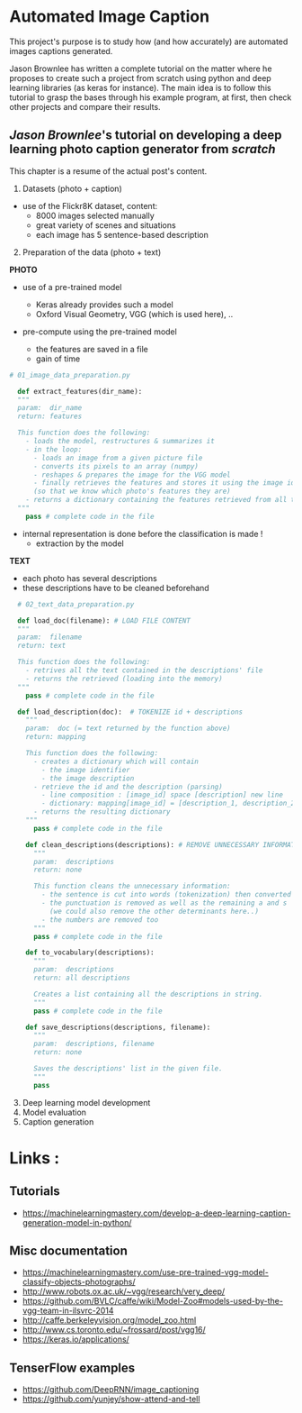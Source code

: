 # Automated Image Caption


This project's purpose is to study how (and how accurately) are automated images captions generated.

Jason Brownlee has written a complete tutorial on the matter where he proposes to create such a project from scratch using python and deep learning libraries (as keras for instance). The main idea is to follow this tutorial to grasp the bases through his example program, at first, then check other projects and compare their results.

## _Jason Brownlee_'s tutorial on developing a deep learning photo caption generator from _scratch_

This chapter is a resume of the actual post's content.

1. Datasets (photo + caption)

- use of the Flickr8K dataset, content:
  - 8000 images selected manually
  - great variety of scenes and situations
  - each image has 5 sentence-based description

2. Preparation of the data (photo + text)

__PHOTO__

- use of a pre-trained model
  - Keras already provides such a model
  - Oxford Visual Geometry, VGG (which is used here), ..

- pre-compute using the pre-trained model
  - the features are saved in a file
  - gain of time

```python
# 01_image_data_preparation.py

  def extract_features(dir_name):  
  """
  param:  dir_name
  return: features

  This function does the following:
    - loads the model, restructures & summarizes it
    - in the loop:
      - loads an image from a given picture file
      - converts its pixels to an array (numpy)
      - reshapes & prepares the image for the VGG model
      - finally retrieves the features and stores it using the image id
      (so that we know which photo's features they are)
    - returns a dictionary containing the features retrieved from all the images
  """
    pass # complete code in the file
```

- internal representation is done before the classification is made !
  - extraction by the model

__TEXT__

- each photo has several descriptions
- these descriptions have to be cleaned beforehand

```python
  # 02_text_data_preparation.py

  def load_doc(filename): # LOAD FILE CONTENT
  """
  param:  filename
  return: text

  This function does the following:
    - retrives all the text contained in the descriptions' file
    - returns the retrieved (loading into the memory)
  """
    pass # complete code in the file

  def load_description(doc):  # TOKENIZE id + descriptions
    """
    param:  doc (= text returned by the function above)
    return: mapping

    This function does the following:
      - creates a dictionary which will contain
        - the image identifier
        - the image description
      - retrieve the id and the description (parsing)
        - line composition : [image_id] space [description] new line
        - dictionary: mapping[image_id] = [description_1, description_2, ..]
      - returns the resulting dictionary
    """
      pass # complete code in the file

    def clean_descriptions(descriptions): # REMOVE UNNECESSARY INFORMATION
      """
      param:  descriptions
      return: none

      This function cleans the unnecessary information:
        - the sentence is cut into words (tokenization) then converted to lowercase
        - the punctuation is removed as well as the remaining a and s
          (we could also remove the other determinants here..)
        - the numbers are removed too
      """
      pass # complete code in the file

    def to_vocabulary(descriptions):
      """
      param:  descriptions
      return: all descriptions

      Creates a list containing all the descriptions in string.
      """
      pass # complete code in the file

    def save_descriptions(descriptions, filename):
      """
      param:  descriptions, filename
      return: none

      Saves the descriptions' list in the given file.
      """
      pass
```


3. Deep learning model development
4. Model evaluation
5. Caption generation







# __Links__ :

## Tutorials
- https://machinelearningmastery.com/develop-a-deep-learning-caption-generation-model-in-python/

## Misc documentation
- https://machinelearningmastery.com/use-pre-trained-vgg-model-classify-objects-photographs/
- http://www.robots.ox.ac.uk/~vgg/research/very_deep/
- https://github.com/BVLC/caffe/wiki/Model-Zoo#models-used-by-the-vgg-team-in-ilsvrc-2014
- http://caffe.berkeleyvision.org/model_zoo.html
- http://www.cs.toronto.edu/~frossard/post/vgg16/
- https://keras.io/applications/

## TenserFlow examples
- https://github.com/DeepRNN/image_captioning
- https://github.com/yunjey/show-attend-and-tell
